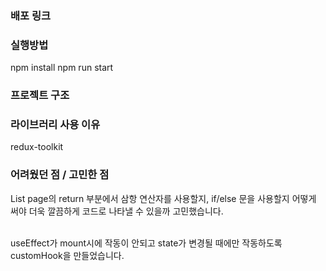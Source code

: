### 배포 링크

### 실행방법

npm install
npm run start

### 프로젝트 구조

### 라이브러리 사용 이유

redux-toolkit

### 어려웠던 점 / 고민한 점

List page의 return 부분에서 삼항 연산자를 사용할지, if/else 문을 사용할지
어떻게 써야 더욱 깔끔하게 코드로 나타낼 수 있을까 고민했습니다.<br>
<br>

useEffect가 mount시에 작동이 안되고 state가 변경될 때에만 작동하도록 customHook을 만들었습니다.
